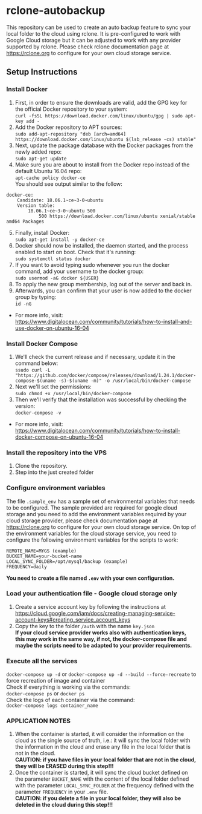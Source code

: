 # rclone-autobackup
This repository can be used to create an auto backup feature to sync your local folder to the cloud using rclone.
It is pre-configured to work with Google Cloud storage but it can be adjusted to work with any provider supported by rclone. Please check rclone documentation page at https://rclone.org to configure for your own cloud storage service.
## Setup Instructions
### Install Docker
1. First, in order to ensure the downloads are valid, add the GPG key for the official Docker repository to your system:  
`curl -fsSL https://download.docker.com/linux/ubuntu/gpg | sudo apt-key add -`
2. Add the Docker repository to APT sources:  
`sudo add-apt-repository "deb [arch=amd64] https://download.docker.com/linux/ubuntu $(lsb_release -cs) stable"`
3. Next, update the package database with the Docker packages from the newly added repo:  
`sudo apt-get update`
4. Make sure you are about to install from the Docker repo instead of the default Ubuntu 16.04 repo:  
`apt-cache policy docker-ce`  
 You should see output similar to the follow:  
```
docker-ce:
    Candidate: 18.06.1~ce~3-0~ubuntu
    Version table:
        18.06.1~ce~3-0~ubuntu 500
            500 https://download.docker.com/linux/ubuntu xenial/stable amd64 Packages
```
5. Finally, install Docker:  
`sudo apt-get install -y docker-ce`
6. Docker should now be installed, the daemon started, and the process enabled to start on boot. Check that it's running:  
`sudo systemctl status docker`
7. If you want to avoid typing sudo whenever you run the docker command, add your username to the docker group:  
`sudo usermod -aG docker ${USER}`
8. To apply the new group membership, log out of the server and back in.
9. Afterwards, you can confirm that your user is now added to the docker group by typing:  
`id -nG`  

- For more info, visit: https://www.digitalocean.com/community/tutorials/how-to-install-and-use-docker-on-ubuntu-16-04
### Install Docker Compose
1. We'll check the current release and if necessary, update it in the command below:  
`ssudo curl -L "https://github.com/docker/compose/releases/download/1.24.1/docker-compose-$(uname -s)-$(uname -m)" -o /usr/local/bin/docker-compose`
2. Next we'll set the permissions:  
`sudo chmod +x /usr/local/bin/docker-compose`
3. Then we'll verify that the installation was successful by checking the version:  
`docker-compose -v`

- For more info, visit: https://www.digitalocean.com/community/tutorials/how-to-install-docker-compose-on-ubuntu-16-04
### Install the repository into the VPS
1. Clone the repository.
1. Step into the just created folder 
### Configure environment variables
The file `.sample_env` has a sample set of environmental variables that needs to be configured. The sample provided are required for google cloud storage and you need to add the environment variables required by your cloud storage provider, please check documentation page at https://rclone.org to configure for your own cloud storage service.
On top of the environment variables for the cloud storage service, you need to configure the following environment variables for the scripts to work:
```
REMOTE_NAME=MYGS (example)
BUCKET_NAME=your-bucket-name
LOCAL_SYNC_FOLDER=/opt/mysql/backup (example)
FREQUENCY=daily
```
**You need to create a file named `.env` with your own configuration.**
### Load your authentication file - Google cloud storage only
1. Create a service account key by following the instructions at https://cloud.google.com/iam/docs/creating-managing-service-account-keys#creating_service_account_keys
2. Copy the key to the folder `/auth` with the name `key.json`  
**If your cloud service provider works also with authentication keys, this may work in the same way, if not, the docker-compose file and maybe the scripts need to be adapted to your provider requirements.**
### Execute all the services
`docker-compose up -d` or `docker-compose up -d --build --force-recreate` to force recreation of image and container  
Check if everything is working via the commands:  
`docker-compose ps` or `docker ps`  
Check the logs of each container via the command:  
`docker-compose logs container_name`
### APPLICATION NOTES
1. When the container is started, it will consider the information on the cloud as the single source of truth, i.e.: it will sync the local folder with the information in the cloud and erase any file in the local folder that is not in the cloud.  
**CAUTION: if you have files in your local folder that are not in the cloud, they will be ERASED during this step!!!**
2. Once the container is started, it will sync the cloud bucket defined on the parameter `BUCKET_NAME` with the content of the local folder defined with the parameter `LOCAL_SYNC_FOLDER` at the frequency defined with the parameter `FREQUENCY` in your `.env` file.  
**CAUTION: if you delete a file in your local folder, they will also be deleted in the cloud during this step!!!**
